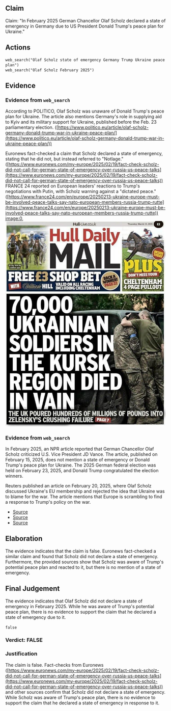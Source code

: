 ## Claim
Claim: "In February 2025 German Chancellor Olaf Scholz declared a state of emergency in Germany due to US President Donald Trump's peace plan for Ukraine."

## Actions
```
web_search("Olaf Scholz state of emergency Germany Trump Ukraine peace plan")
web_search("Olaf Scholz February 2025")
```

## Evidence
### Evidence from `web_search`
According to POLITICO, Olaf Scholz was unaware of Donald Trump's peace plan for Ukraine. The article also mentions Germany's role in supplying aid to Kyiv and its military support for Ukraine, published before the Feb. 23 parliamentary election. ([https://www.politico.eu/article/olaf-scholz-germany-donald-trump-war-in-ukraine-peace-plan/](https://www.politico.eu/article/olaf-scholz-germany-donald-trump-war-in-ukraine-peace-plan/))

Euronews fact-checked a claim that Scholz declared a state of emergency, stating that he did not, but instead referred to "Notlage." ([https://www.euronews.com/my-europe/2025/02/19/fact-check-scholz-did-not-call-for-german-state-of-emergency-over-russia-us-peace-talks](https://www.euronews.com/my-europe/2025/02/19/fact-check-scholz-did-not-call-for-german-state-of-emergency-over-russia-us-peace-talks)) FRANCE 24 reported on European leaders' reactions to Trump's negotiations with Putin, with Scholz warning against a "dictated peace." ([https://www.france24.com/en/europe/20250213-ukraine-europe-must-be-involved-peace-talks-say-nato-european-members-russia-trump-rutte](https://www.france24.com/en/europe/20250213-ukraine-europe-must-be-involved-peace-talks-say-nato-european-members-russia-trump-rutte)) <image:0>, ![image 1](media/0.jpg)


### Evidence from `web_search`
In February 2025, an NPR article reported that German Chancellor Olaf Scholz criticized U.S. Vice President JD Vance. The article, published on February 15, 2025, does not mention a state of emergency or Donald Trump's peace plan for Ukraine.  The 2025 German federal election was held on February 23, 2025, and Donald Trump congratulated the election winners.

Reuters published an article on February 20, 2025, where Olaf Scholz discussed Ukraine's EU membership and rejected the idea that Ukraine was to blame for the war. The article mentions that Europe is scrambling to find a response to Trump's policy on the war.

*   [Source](https://www.npr.org/2025/02/15/nx-s1-5298683/jd-vance-afd-germany-olaf-scholz-musk)
*   [Source](https://en.wikipedia.org/wiki/2025_German_federal_election)
*   [Source](https://www.reuters.com/world/europe/scholz-defends-ukraine-not-blame-war-underlines-eu-membership-offer-2025-02-20/)


## Elaboration
The evidence indicates that the claim is false. Euronews fact-checked a similar claim and found that Scholz did not declare a state of emergency. Furthermore, the provided sources show that Scholz was aware of Trump's potential peace plan and reacted to it, but there is no mention of a state of emergency.


## Final Judgement
The evidence indicates that Olaf Scholz did not declare a state of emergency in February 2025. While he was aware of Trump's potential peace plan, there is no evidence to support the claim that he declared a state of emergency due to it.

`false`

### Verdict: FALSE

### Justification
The claim is false. Fact-checks from Euronews ([https://www.euronews.com/my-europe/2025/02/19/fact-check-scholz-did-not-call-for-german-state-of-emergency-over-russia-us-peace-talks](https://www.euronews.com/my-europe/2025/02/19/fact-check-scholz-did-not-call-for-german-state-of-emergency-over-russia-us-peace-talks)) and other sources confirm that Scholz did not declare a state of emergency. While Scholz was aware of Trump's peace plan, there is no evidence to support the claim that he declared a state of emergency in response to it.
